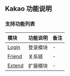 ## Kakao 功能说明

### 支持功能列表

| 模块 | 功能说明 | 备注 |
| :-- | :------- | :--- |
| [Login](Kakao/login.md) | 登录模块 | - |
| [Friend](Kakao/friend.md) | 关系链 | - |
| [Extend](Kakao/extend.md) | 扩展模块 | - |
